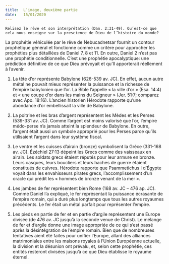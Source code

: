 ```yaml
---
title:  L’image, deuxième partie
date:   15/01/2020
---
```


`Relisez le rêve et son interprétation (Dan. 2:31-49). Qu’est-ce que cela nous enseigne sur la prescience de Dieu de l’histoire du monde?`

La prophétie véhiculée par le rêve de Nebucadnetsar fournit un contour prophétique général et fonctionne comme un critère pour approcher les prophéties plus détaillées de Daniel 7, 8 et 11. En outre, Daniel 2 n’est pas une prophétie conditionnelle. C’est une prophétie apocalyptique: une prédiction définitive de ce que Dieu prévoyait et qu’Il apporterait réellement à l’avenir.

1. La tête d’or représente Babylone (626-539 av. JC). En effet, aucun autre métal ne pouvait mieux représenter la puissance et la richesse de l’empire babylonien que l’or. La Bible l’appelle « la ville d’or » (Esa. 14:4) et « une coupe d’or dans les mains du Seigneur » (Jer. 51:7; comparez avec Apo. 18:16). L’ancien historien Hérodote rapporte qu’une abondance d’or embellissait la ville de Babylone.

2. La poitrine et les bras d’argent représentent les Mèdes et les Perses (539-331 av. JC). Comme l’argent est moins valorisé que l’or, l’empire médo-perse n’a jamais atteint la splendeur de Babylone. En outre, l’argent était aussi un symbole approprié pour les Perses parce qu’ils utilisaient l’argent dans leur système fiscal.

3. Le ventre et les cuisses d’airain (bronze) symbolisent la Grèce (331-168 av. JC). Ézéchiel 27:13 dépeint les Grecs comme des vaisseaux en airain. Les soldats grecs étaient réputés pour leur armure en bronze. Leurs casques, leurs boucliers et leurs haches de guerre étaient constitués de cuivres. Hérodote rapporte que Psammetichus I d’Égypte voyait dans les envahisseurs pirates grecs, l’accomplissement d’un oracle qui prédit les « hommes de bronze venant de la mer ».

4. Les jambes de fer représentent bien Rome (168 av. JC – 476 ap. JC). Comme Daniel l’a expliqué, le fer représentait la puissance écrasante de l’empire romain, qui a duré plus longtemps que tous les autres royaumes précédents. Le fer était un métal parfait pour représenter l’empire.

5. Les pieds en partie de fer et en partie d’argile représentent une Europe divisée (de 476 av. JC jusqu’à la seconde venue de Christ). Le mélange de fer et d’argile donne une image appropriée de ce qui s’est passé après la désintégration de l’empire romain. Bien que de nombreuses tentatives aient été faites pour unifier l’Europe, allant des alliances matrimoniales entre les maisons royales à l’Union Européenne actuelle, la division et la désunion ont prévalu, et, selon cette prophétie, ces entités resteront divisées jusqu’à ce que Dieu établisse le royaume éternel.
